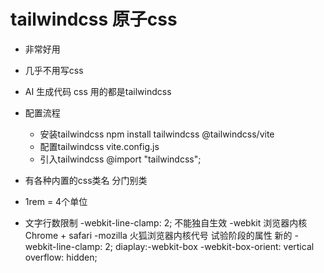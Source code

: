 # tailwindcss 原子css

- 非常好用
- 几乎不用写css
- AI 生成代码 css 用的都是tailwindcss
- 配置流程
  - 安装tailwindcss  npm install tailwindcss @tailwindcss/vite
  - 配置tailwindcss  vite.config.js
  - 引入tailwindcss  @import "tailwindcss";
- 有各种内置的css类名 分门别类
- 1rem = 4个单位

- 文字行数限制
  -webkit-line-clamp: 2; 不能独自生效
  -webkit 浏览器内核 Chrome + safari
  -mozilla 火狐浏览器内核代号
  试验阶段的属性 新的
  -webkit-line-clamp: 2;
  diaplay:-webkit-box
  -webkit-box-orient: vertical
  overflow: hidden;
